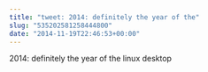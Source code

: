 ```yaml
---
title: "tweet: 2014: definitely the year of the"
slug: "535202581258444800"
date: "2014-11-19T22:46:53+00:00"
---
```

2014: definitely the year of the linux desktop